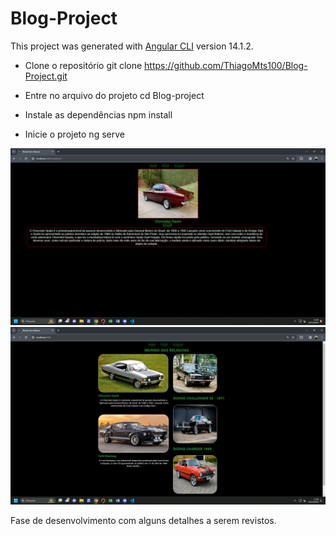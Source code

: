 # Blog-Project

This project was generated with [Angular CLI](https://github.com/angular/angular-cli) version 14.1.2.


- Clone o repositório
git clone https://github.com/ThiagoMts100/Blog-Project.git

- Entre no arquivo do projeto
cd Blog-project

- Instale as dependências
npm install

- Inicie o projeto 
ng serve

![Alt text](image.png)
![Alt text](image-2.png)

Fase de desenvolvimento com alguns detalhes a serem revistos.
